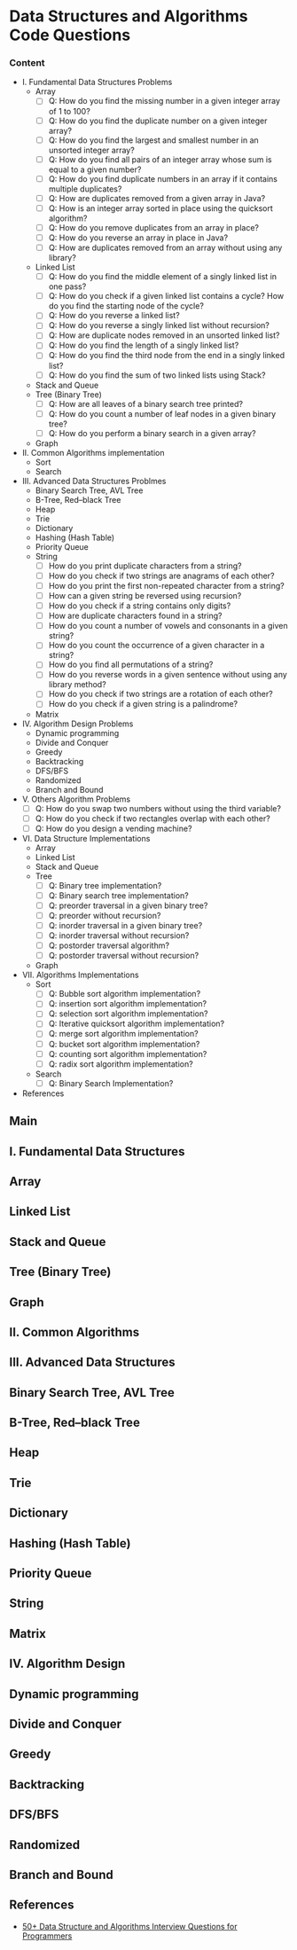 # Data Structures and Algorithms Code Questions

### Content

- I. Fundamental Data Structures Problems
  - Array
    - [ ] Q: How do you find the missing number in a given integer array of 1 to 100?
    - [ ] Q: How do you find the duplicate number on a given integer array?
    - [ ] Q: How do you find the largest and smallest number in an unsorted integer array?
    - [ ] Q: How do you find all pairs of an integer array whose sum is equal to a given number?
    - [ ] Q: How do you find duplicate numbers in an array if it contains multiple duplicates?
    - [ ] Q: How are duplicates removed from a given array in Java?
    - [ ] Q: How is an integer array sorted in place using the quicksort algorithm?
    - [ ] Q: How do you remove duplicates from an array in place?
    - [ ] Q: How do you reverse an array in place in Java?
    - [ ] Q: How are duplicates removed from an array without using any library?
  - Linked List
    - [ ] Q: How do you find the middle element of a singly linked list in one pass?
    - [ ] Q: How do you check if a given linked list contains a cycle? How do you find the starting node of the cycle?
    - [ ] Q: How do you reverse a linked list?
    - [ ] Q: How do you reverse a singly linked list without recursion?
    - [ ] Q: How are duplicate nodes removed in an unsorted linked list?
    - [ ] Q: How do you find the length of a singly linked list?
    - [ ] Q: How do you find the third node from the end in a singly linked list?
    - [ ] Q: How do you find the sum of two linked lists using Stack? 
  - Stack and Queue
  - Tree (Binary Tree)
    - [ ] Q: How are all leaves of a binary search tree printed?
    - [ ] Q: How do you count a number of leaf nodes in a given binary tree?
    - [ ] Q: How do you perform a binary search in a given array?
  - Graph
- II. Common Algorithms implementation
  - Sort
  - Search
- III. Advanced Data Structures Problmes
  - Binary Search Tree, AVL Tree
  - B-Tree, Red–black Tree
  - Heap
  - Trie
  - Dictionary
  - Hashing (Hash Table)
  - Priority Queue
  - String
    - [ ] How do you print duplicate characters from a string?
    - [ ] How do you check if two strings are anagrams of each other?
    - [ ] How do you print the first non-repeated character from a string?
    - [ ] How can a given string be reversed using recursion?
    - [ ] How do you check if a string contains only digits?
    - [ ] How are duplicate characters found in a string?
    - [ ] How do you count a number of vowels and consonants in a given string?
    - [ ] How do you count the occurrence of a given character in a string?
    - [ ] How do you find all permutations of a string?
    - [ ] How do you reverse words in a given sentence without using any library method?
    - [ ] How do you check if two strings are a rotation of each other?
    - [ ] How do you check if a given string is a palindrome? 
  - Matrix
- IV. Algorithm Design Problems
  - Dynamic programming
  - Divide and Conquer
  - Greedy
  - Backtracking
  - DFS/BFS
  - Randomized
  - Branch and Bound
- V. Others Algorithm Problems
  - [ ] Q: How do you swap two numbers without using the third variable?
  - [ ] Q: How do you check if two rectangles overlap with each other?
  - [ ] Q: How do you design a vending machine?
- VI. Data Structure Implementations
  - Array
  - Linked List
  - Stack and Queue
  - Tree
    - [ ] Q: Binary tree implementation?
    - [ ] Q: Binary search tree implementation? 
    - [ ] Q: preorder traversal in a given binary tree?
    - [ ] Q: preorder without recursion?
    - [ ] Q: inorder traversal in a given binary tree?
    - [ ] Q: inorder traversal without recursion?
    - [ ] Q: postorder traversal algorithm?
    - [ ] Q: postorder traversal without recursion?
  - Graph
- VII. Algorithms Implementations
  - Sort
    - [ ] Q: Bubble sort algorithm implementation?
    - [ ] Q: insertion sort algorithm implementation?
    - [ ] Q: selection sort algorithm implementation?
    - [ ] Q: Iterative quicksort algorithm implementation?
    - [ ] Q: merge sort algorithm implementation?
    - [ ] Q: bucket sort algorithm implementation?
    - [ ] Q: counting sort algorithm implementation?
    - [ ] Q: radix sort algorithm implementation? 
  - Search
    - [ ] Q: Binary Search Implementation?
- References

## Main

## I. Fundamental Data Structures

## Array

## Linked List

## Stack and Queue

## Tree (Binary Tree)

## Graph

## II. Common Algorithms

## III. Advanced Data Structures

## Binary Search Tree, AVL Tree

## B-Tree, Red–black Tree

## Heap

## Trie

## Dictionary

## Hashing (Hash Table)

## Priority Queue

## String

## Matrix

## IV. Algorithm Design

## Dynamic programming

## Divide and Conquer

## Greedy

## Backtracking

## DFS/BFS

## Randomized

## Branch and Bound

## References

- [50+ Data Structure and Algorithms Interview Questions for Programmers](https://hackernoon.com/50-data-structure-and-algorithms-interview-questions-for-programmers-b4b1ac61f5b0)